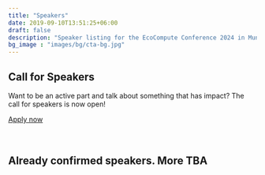 ```yaml
---
title: "Speakers"
date: 2019-09-10T13:51:25+06:00
draft: false
description: "Speaker listing for the EcoCompute Conference 2024 in Munich, Germany"
bg_image : "images/bg/cta-bg.jpg"
---
```



<div class="">
<h2 class="mt-3"1>Call for Speakers</h2>
<p class="">Want to be an active part and talk about something that has impact? The call for speakers is now open!</p>
<a href="/call-for-speakers/" class="btn btn-secondary btn-rounded">Apply now</a>
</div>

<br>
<br>

## Already confirmed speakers. More TBA
